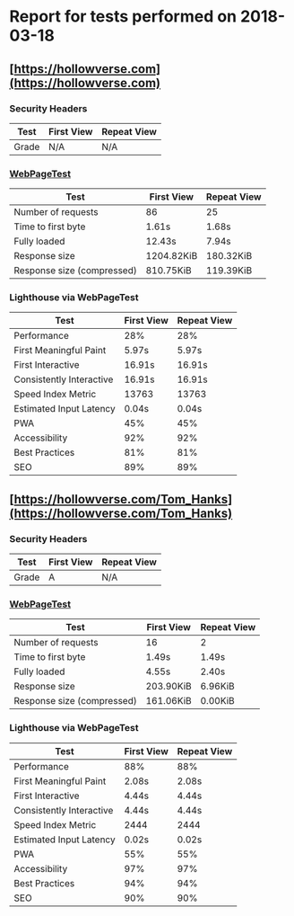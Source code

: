 # Report for tests performed on 2018-03-18

## [https://hollowverse.com](https://hollowverse.com)

### Security Headers

| Test  | First View | Repeat View |
| ----- | ---------- | ----------- |
| Grade | N/A        | N/A         |

### [WebPageTest](http://www.webpagetest.org/results.php?test=180318_1W_f1f40e4396e76ccd58cd4d5c17de550c)

| Test                       | First View | Repeat View |
| -------------------------- | ---------- | ----------- |
| Number of requests         | 86         | 25          |
| Time to first byte         | 1.61s      | 1.68s       |
| Fully loaded               | 12.43s     | 7.94s       |
| Response size              | 1204.82KiB | 180.32KiB   |
| Response size (compressed) | 810.75KiB  | 119.39KiB   |

### Lighthouse via WebPageTest

| Test                     | First View | Repeat View |
| ------------------------ | ---------- | ----------- |
| Performance              | 28%        | 28%         |
| First Meaningful Paint   | 5.97s      | 5.97s       |
| First Interactive        | 16.91s     | 16.91s      |
| Consistently Interactive | 16.91s     | 16.91s      |
| Speed Index Metric       | 13763      | 13763       |
| Estimated Input Latency  | 0.04s      | 0.04s       |
| PWA                      | 45%        | 45%         |
| Accessibility            | 92%        | 92%         |
| Best Practices           | 81%        | 81%         |
| SEO                      | 89%        | 89%         |

## [https://hollowverse.com/Tom_Hanks](https://hollowverse.com/Tom_Hanks)

### Security Headers

| Test  | First View | Repeat View |
| ----- | ---------- | ----------- |
| Grade | A          | N/A         |

### [WebPageTest](http://www.webpagetest.org/results.php?test=180318_QA_684d29b8ca5bb67c9b567987f9b497fc)

| Test                       | First View | Repeat View |
| -------------------------- | ---------- | ----------- |
| Number of requests         | 16         | 2           |
| Time to first byte         | 1.49s      | 1.49s       |
| Fully loaded               | 4.55s      | 2.40s       |
| Response size              | 203.90KiB  | 6.96KiB     |
| Response size (compressed) | 161.06KiB  | 0.00KiB     |

### Lighthouse via WebPageTest

| Test                     | First View | Repeat View |
| ------------------------ | ---------- | ----------- |
| Performance              | 88%        | 88%         |
| First Meaningful Paint   | 2.08s      | 2.08s       |
| First Interactive        | 4.44s      | 4.44s       |
| Consistently Interactive | 4.44s      | 4.44s       |
| Speed Index Metric       | 2444       | 2444        |
| Estimated Input Latency  | 0.02s      | 0.02s       |
| PWA                      | 55%        | 55%         |
| Accessibility            | 97%        | 97%         |
| Best Practices           | 94%        | 94%         |
| SEO                      | 90%        | 90%         |
